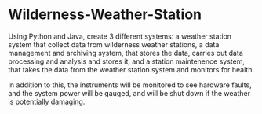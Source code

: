 # Wilderness-Weather-Station
Using Python and Java, create 3 different systems: a weather station system that collect data from wilderness weather stations, a data management and archiving system, that stores the data, carries out data processing and analysis and stores it, and a station maintenence system, that takes the data from the weather station system and monitors for health.

In addition to this, the instruments will be monitored to see hardware faults, and the system power will be gauged, and will be shut down if the weather is potentially damaging.
